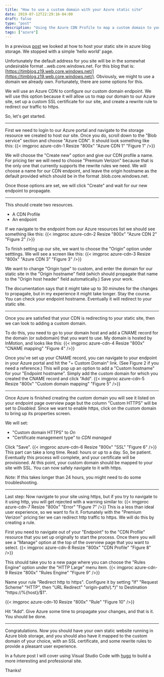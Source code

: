 ```yaml
---
title: "How to use a custom domain with your Azure static site"
date: 2019-07-12T22:29:16-04:00
draft: false
type: "post"
description: "Using the Azure CDN Profile to map a custom domain to your site with https."
tags: ["azure"]
---
```


In a previous [post](../azure-site/) we looked at how to host your static site in azure blog storage. We stopped with a simple 'hello world' page. 

Unfortunately the default address for you site will be in the somewhat undesirable format <resource-name>.<zone>.web.core.windows.net. For this blog that is: [https://timblog.z19.web.core.windows.net/](https://timblog.z19.web.core.windows.net/). Obviously, we might to use a domain we already own. Fortunately, there are some options for this.

We will use an Azure CDN to configure our custom domain endpoint. We will use this option because it will allow us to map our domain to our Azure site, set up a custom SSL certificate for our site, and create a rewrite rule to redirect our traffic to https.

So, let's get started.

---

First we need to login to our Azure portal and navigate to the storage resource we created to host our site. Once you do, scroll down to the "Blob service" section and choose "Azure CDN". It should look something like this: {{< imgproc azure-cdn-1 Resize "800x" "Azure CDN 1" "Figure 1" />}}

We will choose the "Create new" option and give our CDN profile a name. For pricing tier we will need to choose "Premium Verizon" because that is the only one that currently supports the rewrite rules we need. We will choose a name for our CDN endpoint, and leave the origin hostname as the default provided which should be in the format <service-host-name>.blob.core.windows.net.

Once those options are set, we will click "Create" and wait for our new endpoint to propagate.

---

This should create two resources. 
- A CDN Profile
- An endpoint

If we navigate to the endpoint from our Azure resources list we should see something like this:
{{< imgproc azure-cdn-2 Resize "800x" "Azure CDN 2" "Figure 2" />}}

To finish setting up our site, we want to choose the "Origin" option under setttings. We will see a screen like this:
{{< imgproc azure-cdn-3 Resize "800x" "Azure CDN 3" "Figure 3" />}}


We want to change "Origin type" to custom, and enter the domain for our static site in the "Origin hostname" field (which should propagate that name to the "Origin host header" field automatically.) Save your work.

The documentation says that it might take up to 30 minutes for the changes to propagate, but in my experience it might take longer. Stay the course. You can check your endpoint hostname. Eventually it will redirect to your static site.

---

Once you are satisfied that your CDN is redirecting to your static site, then we can look to adding a custom domain.

To do this, you need to go to your domain host and add a CNAME record for the domain (or subdomain) that you want to use. My domain is hosted by InMotion, and looks like this:
{{< imgproc azure-cdn-4 Resize "800x" "CNAME mapping" "Figure 4" />}}

Once you've set up your CNAME record, you can navigate to your endpoint in your Azure portal and hit the "+ Custom Domain" link. (See Figure 2 if you need a reference.) This will pop up an option to add a "Custom hostname" for your "Endpoint hostname". Simply add the custom domain for which you created the CNAME record and click "Add".
{{< imgproc azure-cdn-5 Resize "800x" "Custom domain mapping" "Figure 5" />}}

---

Once Azure is finished creating the custom domain you will see it listed on your endpoint page overview page but the column "Custom HTTPS" will be set to *Disabled*. Since we want to enable https, click on the custom domain to bring up its properties screen.

We will set:
- "Custom domain HTTPS" to *On*
- "Certificate management type" to *CDN managed*

Click "Save".
{{< imgproc azure-cdn-6 Resize "800x" "SSL" "Figure 6" />}}
This part can take a long time. Read: hours or up to a day. So, be patient. Eventually this process will complete, and your certificate will be provisioned. At this point, your custom domain should be mapped to your site with SSL. You can now safely navigate to it with https.

*Note:* If this takes longer than 24 hours, you might need to do some troubleshooting.

---

Last step: Now navigate to your site using https, but if you try to navigate to it using http, you will get rejected with a warning similar to:
{{< imgproc azure-cdn-7 Resize "800x" "Error" "Figure 7" />}}
This is a less than ideal user experience, so we want to fix it. Fortunately with the "Premium Verizon" pricing tier we can redirect http traffic to https. We will do this by creating a rule.

First you need to navigate out of your "Endpoint" to the "CDN Profile" resource that you set up originally to start the process. Once there you will see a "Manage" option at the top of the overview page that you want to select. {{< imgproc azure-cdn-8 Resize "800x" "CDN Profile" "Figure 8" />}}

This should take you to a new page where you can choose the "Rules Engine" option under the "HTTP Large" menu item.
{{< imgproc azure-cdn-9 Resize "800x" "Rules Engine" "Figure 9" />}}

Name your rule "Redirect http to https". Configure it by setting "If" "Request Scheme" "HTTP", then "URL Redirect" "origin-path/(.*)" to Destination "https://%{host}/$1".

{{< imgproc azure-cdn-10 Resize "800x" "Rule" "Figure 10" />}}

Hit "Add". Give Azure some time to propagate your changes, and that is it. You should be done.


---

Congratulations. Now you should have your own static website running in Azure blob storage, and you should also have it mapped to the custom domain of your choice, with an SSL certificate, and some rewrite rules to provide a pleasant user experience.

In a future post I will cover using Visual Studio Code with [hugo]() to build a more interesting and professional site.

Thanks!
